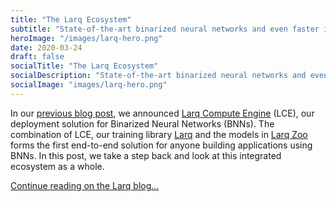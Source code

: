 ```yaml
---
title: "The Larq Ecosystem"
subtitle: "State-of-the-art binarized neural networks and even faster inference"
heroImage: "/images/larq-hero.png"
date: 2020-03-24
draft: false
socialTitle: "The Larq Ecosystem"
socialDescription: "State-of-the-art binarized neural networks and even faster inference"
socialImage: "images/larq-hero.png"
---
```


In our [previous blog post](https://blog.larq.dev/2020/02/announcing-larq-compute-engine/), we announced [Larq Compute Engine](https://docs.larq.dev/compute-engine/) (LCE), our deployment solution for Binarized Neural Networks (BNNs).
The combination of LCE, our training library [Larq](https://docs.larq.dev/) and the models in [Larq Zoo](https://docs.larq.dev/zoo/) forms the first end-to-end solution for anyone building applications using BNNs.
In this post, we take a step back and look at this integrated ecosystem as a whole.

[Continue reading on the Larq blog...](https://blog.larq.dev/2020/03/larq-ecosystem/)
